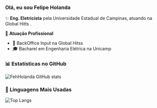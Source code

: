 ### Olá, eu sou Felipe Holanda

✨ **Eng. Eletricista** pela Universidade Estadual de Campinas, atuando na Global Hitts .

🏢 **Atuação Profissional**
- 🚀 BackOffice Input na Global Hitss 
- 🎓 Bacharel em Engenharia Elétrica na Unicamp

### 📊 Estatísticas no GitHub

![FehHolanda GitHub stats](https://github-readme-stats.vercel.app/api?username=FehHolanda&show_icons=true&theme=dracula)


### 🚀 Linguagens Mais Usadas

![Top Langs](https://github-readme-stats.vercel.app/api/top-langs/?username=FehHolanda&layout=compact)

